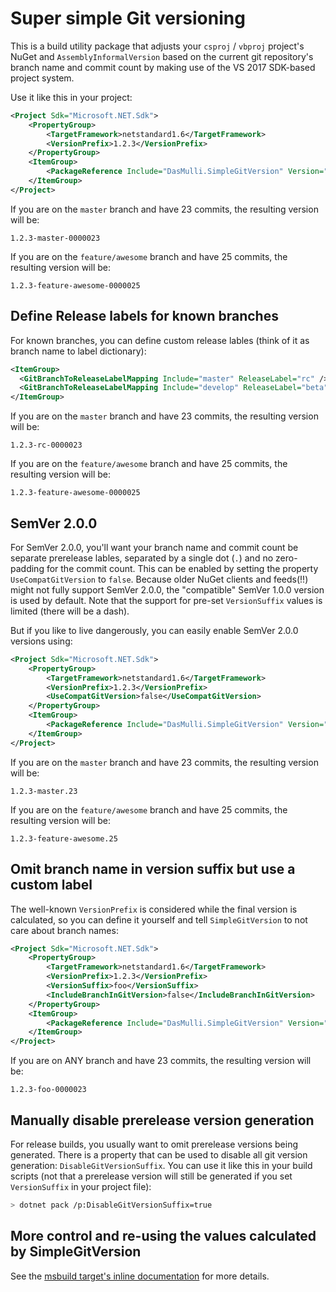 # Super simple Git versioning
This is a build utility package that adjusts your `csproj` / `vbproj` project's NuGet and `AssemblyInformalVersion` based on the current git repository's branch name and commit count by making use of the VS 2017 SDK-based project system.

Use it like this in your project:
```xml
<Project Sdk="Microsoft.NET.Sdk">
    <PropertyGroup>
        <TargetFramework>netstandard1.6</TargetFramework>
        <VersionPrefix>1.2.3</VersionPrefix>
    </PropertyGroup>
    <ItemGroup>
        <PackageReference Include="DasMulli.SimpleGitVersion" Version="1.0.0" PrivateAssets="All" />
    </ItemGroup>
</Project>
```

If you are on the `master` branch and have 23 commits, the resulting version will be:
```
1.2.3-master-0000023
```

If you are on the `feature/awesome` branch and have 25 commits, the resulting version will be:
```
1.2.3-feature-awesome-0000025
```

## Define Release labels for known branches

For known branches, you can define custom release lables (think of it as branch name to label dictionary):

```xml
<ItemGroup>
  <GitBranchToReleaseLabelMapping Include="master" ReleaseLabel="rc" />
  <GitBranchToReleaseLabelMapping Include="develop" ReleaseLabel="beta" />
</ItemGroup>
```

If you are on the `master` branch and have 23 commits, the resulting version will be:
```
1.2.3-rc-0000023
```

If you are on the `feature/awesome` branch and have 25 commits, the resulting version will be:
```
1.2.3-feature-awesome-0000025
```

## SemVer 2.0.0

For SemVer 2.0.0, you'll want your branch name and commit count be separate prerelease lables, separated by a single dot (`.`) and no zero-padding for the commit count. This can be enabled by setting the property `UseCompatGitVersion` to `false`.
Because older NuGet clients and feeds(!!) might not fully support SemVer 2.0.0, the "compatible" SemVer 1.0.0 version is used by default. Note that the support for pre-set `VersionSuffix` values is limited (there will be a dash).

But if you like to live dangerously, you can easily enable SemVer 2.0.0 versions using:
```xml
<Project Sdk="Microsoft.NET.Sdk">
    <PropertyGroup>
        <TargetFramework>netstandard1.6</TargetFramework>
        <VersionPrefix>1.2.3</VersionPrefix>
        <UseCompatGitVersion>false</UseCompatGitVersion>
    </PropertyGroup>
    <ItemGroup>
        <PackageReference Include="DasMulli.SimpleGitVersion" Version="1.0.0" PrivateAssets="All" />
    </ItemGroup>
</Project>
```

If you are on the `master` branch and have 23 commits, the resulting version will be:
```
1.2.3-master.23
```

If you are on the `feature/awesome` branch and have 25 commits, the resulting version will be:
```
1.2.3-feature-awesome.25
```

## Omit branch name in version suffix but use a custom label

The well-known `VersionPrefix` is considered while the final version is calculated, so you can define it yourself and tell `SimpleGitVersion` to not care about branch names:


```xml
<Project Sdk="Microsoft.NET.Sdk">
    <PropertyGroup>
        <TargetFramework>netstandard1.6</TargetFramework>
        <VersionPrefix>1.2.3</VersionPrefix>
        <VersionSuffix>foo</VersionSuffix>
        <IncludeBranchInGitVersion>false</IncludeBranchInGitVersion>
    </PropertyGroup>
    <ItemGroup>
        <PackageReference Include="DasMulli.SimpleGitVersion" Version="1.0.0" PrivateAssets="All" />
    </ItemGroup>
</Project>
```

If you are on ANY branch and have 23 commits, the resulting version will be:
```
1.2.3-foo-0000023
```

## Manually disable prerelease version generation

For release builds, you usually want to omit prerelease versions being generated. There is a property that can be used to disable all git version generation: `DisableGitVersionSuffix`. You can use it like this in your build scripts (not that a prerelease version will still be generated if you set `VersionSuffix` in your project file):

```sh
> dotnet pack /p:DisableGitVersionSuffix=true
```

## More control and re-using the values calculated by SimpleGitVersion

See the [msbuild target's inline documentation](DasMulli.SimpleGitVersion/build/DasMulli.SimpleGitVersion.targets) for more details.
